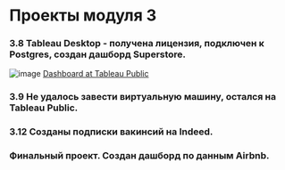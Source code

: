 # Проекты модуля 3

### 3.8 Tableau Desktop - получена лицензия, подключен к Postgres, создан дашборд Superstore.

![image](https://github.com/aldinus/DE-101/blob/main/Module3/Tableau_Dashboard.png)
[Dashboard at Tableau Public](https://public.tableau.com/app/profile/andrey.sozinov/viz/MySuperstore_16329379007340/Dashboard1)

### 3.9 Не удалось завести  виртуальную машину, остался на Tableau Public. 
### 3.12 Созданы подписки вакинсий на Indeed. 

### Финальный проект. Создан дашборд по данным Airbnb.



